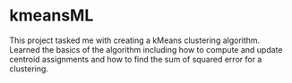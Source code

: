 # kmeansML
This project tasked me with creating a kMeans clustering algorithm. Learned the basics of the algorithm including how to compute and update centroid assignments and how to find the sum of squared error for a clustering.
